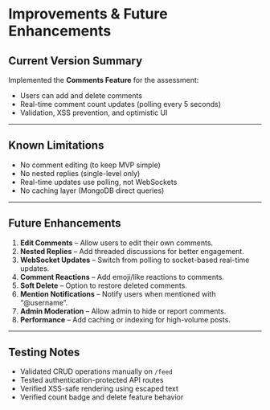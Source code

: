 # Improvements & Future Enhancements

## Current Version Summary
Implemented the **Comments Feature** for the assessment:
- Users can add and delete comments
- Real-time comment count updates (polling every 5 seconds)
- Validation, XSS prevention, and optimistic UI

---

## Known Limitations
- No comment editing (to keep MVP simple)
- No nested replies (single-level only)
- Real-time updates use polling, not WebSockets
- No caching layer (MongoDB direct queries)

---

## Future Enhancements
1. **Edit Comments** – Allow users to edit their own comments.
2. **Nested Replies** – Add threaded discussions for better engagement.
3. **WebSocket Updates** – Switch from polling to socket-based real-time updates.
4. **Comment Reactions** – Add emoji/like reactions to comments.
5. **Soft Delete** – Option to restore deleted comments.
6. **Mention Notifications** – Notify users when mentioned with “@username”.
7. **Admin Moderation** – Allow admin to hide or report comments.
8. **Performance** – Add caching or indexing for high-volume posts.

---

## Testing Notes
- Validated CRUD operations manually on `/feed`
- Tested authentication-protected API routes
- Verified XSS-safe rendering using escaped text
- Verified count badge and delete feature behavior